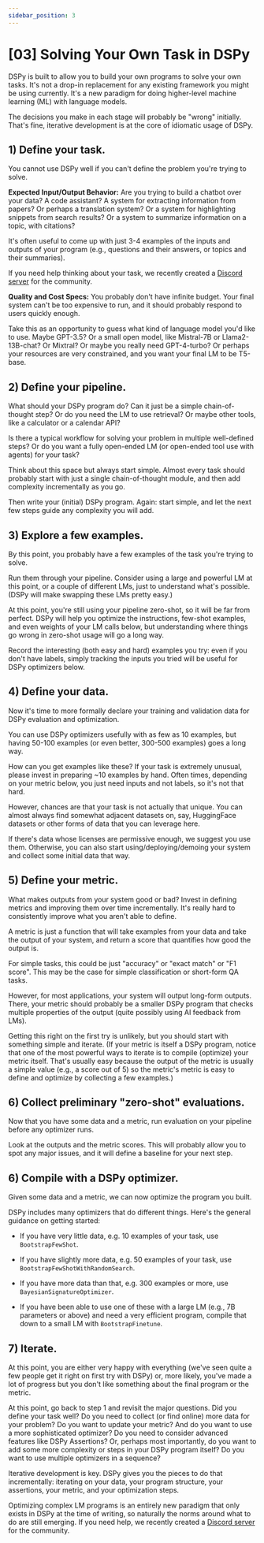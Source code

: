 ```yaml
---
sidebar_position: 3
---
```


# [03] Solving Your Own Task in DSPy

DSPy is built to allow you to build your own programs to solve your own tasks. It's not a drop-in replacement for any existing framework you might be using currently. It's a new paradigm for doing higher-level machine learning (ML) with language models.

The decisions you make in each stage will probably be "wrong" initially. That's fine, iterative development is at the core of idiomatic usage of DSPy.

## 1) Define your task.

You cannot use DSPy well if you can't define the problem you're trying to solve.

**Expected Input/Output Behavior:** Are you trying to build a chatbot over your data? A code assistant? A system for extracting information from papers? Or perhaps a translation system? Or a system for highlighting snippets from search results? Or a system to summarize information on a topic, with citations?

It's often useful to come up with just 3-4 examples of the inputs and outputs of your program (e.g., questions and their answers, or topics and their summaries).

If you need help thinking about your task, we recently created a [Discord server](https://discord.gg/VzS6RHHK6F) for the community.

**Quality and Cost Specs:** You probably don't have infinite budget. Your final system can't be too expensive to run, and it should probably respond to users quickly enough.

Take this as an opportunity to guess what kind of language model you'd like to use. Maybe GPT-3.5? Or a small open model, like Mistral-7B or Llama2-13B-chat? Or Mixtral? Or maybe you really need GPT-4-turbo? Or perhaps your resources are very constrained, and you want your final LM to be T5-base.

## 2) Define your pipeline.

What should your DSPy program do? Can it just be a simple chain-of-thought step? Or do you need the LM to use retrieval? Or maybe other tools, like a calculator or a calendar API?

Is there a typical workflow for solving your problem in multiple well-defined steps? Or do you want a fully open-ended LM (or open-ended tool use with agents) for your task?

Think about this space but always start simple. Almost every task should probably start with just a single chain-of-thought module, and then add complexity incrementally as you go.

Then write your (initial) DSPy program. Again: start simple, and let the next few steps guide any complexity you will add.

## 3) Explore a few examples.

By this point, you probably have a few examples of the task you're trying to solve.

Run them through your pipeline. Consider using a large and powerful LM at this point, or a couple of different LMs, just to understand what's possible. (DSPy will make swapping these LMs pretty easy.)

At this point, you're still using your pipeline zero-shot, so it will be far from perfect. DSPy will help you optimize the instructions, few-shot examples, and even weights of your LM calls below, but understanding where things go wrong in zero-shot usage will go a long way.

Record the interesting (both easy and hard) examples you try: even if you don't have labels, simply tracking the inputs you tried will be useful for DSPy optimizers below.

## 4) Define your data.

Now it's time to more formally declare your training and validation data for DSPy evaluation and optimization.

You can use DSPy optimizers usefully with as few as 10 examples, but having 50-100 examples (or even better, 300-500 examples) goes a long way.

How can you get examples like these? If your task is extremely unusual, please invest in preparing ~10 examples by hand. Often times, depending on your metric below, you just need inputs and not labels, so it's not that hard.

However, chances are that your task is not actually that unique. You can almost always find somewhat adjacent datasets on, say, HuggingFace datasets or other forms of data that you can leverage here.

If there's data whose licenses are permissive enough, we suggest you use them. Otherwise, you can also start using/deploying/demoing your system and collect some initial data that way.


## 5) Define your metric.

What makes outputs from your system good or bad? Invest in defining metrics and improving them over time incrementally. It's really hard to consistently improve what you aren't able to define.

A metric is just a function that will take examples from your data and take the output of your system, and return a score that quantifies how good the output is.

For simple tasks, this could be just "accuracy" or "exact match" or "F1 score". This may be the case for simple classification or short-form QA tasks.

However, for most applications, your system will output long-form outputs. There, your metric should probably be a smaller DSPy program that checks multiple properties of the output (quite possibly using AI feedback from LMs).

Getting this right on the first try is unlikely, but you should start with something simple and iterate. (If your metric is itself a DSPy program, notice that one of the most powerful ways to iterate is to compile (optimize) your metric itself. That's usually easy because the output of the metric is usually a simple value (e.g., a score out of 5) so the metric's metric is easy to define and optimize by collecting a few examples.)


## 6) Collect preliminary "zero-shot" evaluations.

Now that you have some data and a metric, run evaluation on your pipeline before any optimizer runs.

Look at the outputs and the metric scores. This will probably allow you to spot any major issues, and it will define a baseline for your next step.

## 6) Compile with a DSPy optimizer.

Given some data and a metric, we can now optimize the program you built.

DSPy includes many optimizers that do different things. Here's the general guidance on getting started:

* If you have very little data, e.g. 10 examples of your task, use `BootstrapFewShot`.

* If you have slightly more data, e.g. 50 examples of your task, use `BootstrapFewShotWithRandomSearch`.

* If you have more data than that, e.g. 300 examples or more, use `BayesianSignatureOptimizer`.

* If you have been able to use one of these with a large LM (e.g., 7B parameters or above) and need a very efficient program, compile that down to a small LM with `BootstrapFinetune`.

## 7) Iterate.

At this point, you are either very happy with everything (we've seen quite a few people get it right on first try with DSPy) or, more likely, you've made a lot of progress but you don't like something about the final program or the metric.

At this point, go back to step 1 and revisit the major questions. Did you define your task well? Do you need to collect (or find online) more data for your problem? Do you want to update your metric? And do you want to use a more sophisticated optimizer? Do you need to consider advanced features like DSPy Assertions? Or, perhaps most importantly, do you want to add some more complexity or steps in your DSPy program itself? Do you want to use multiple optimizers in a sequence?

Iterative development is key. DSPy gives you the pieces to do that incrementally: iterating on your data, your program structure, your assertions, your metric, and your optimization steps.

Optimizing complex LM programs is an entirely new paradigm that only exists in DSPy at the time of writing, so naturally the norms around what to do are still emerging. If you need help, we recently created a [Discord server](https://discord.gg/VzS6RHHK6F) for the community.
